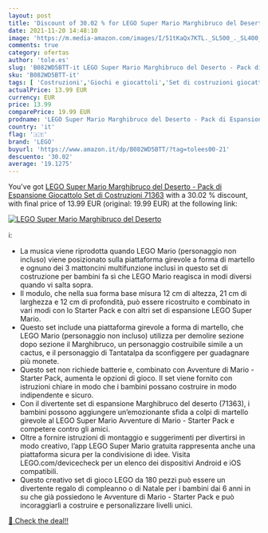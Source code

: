 ```yaml
---
layout: post
title: 'Discount of 30.02 % for LEGO Super Mario Marghibruco del Deserto'
date: 2021-11-20 14:48:10
image: 'https://m.media-amazon.com/images/I/51tKaQx7KTL._SL500_._SL400_.jpg'
comments: true
category: ofertas
author: 'tole.es'
slug: 'B082WD5BTT-it LEGO Super Mario Marghibruco del Deserto - Pack di...'
sku: 'B082WD5BTT-it'
tags: [ 'Costruzioni','Giochi e giocattoli','Set di costruzioni giocattolo','lego', ]
actualPrice: 13.99 EUR
currency: EUR
price: 13.99
comparePrice: 19.99 EUR
prodname: 'LEGO Super Mario Marghibruco del Deserto - Pack di Espansione  Giocattolo  Set di Costruzioni  71363'
country: 'it'
flag: '🇮🇹'
brand: 'LEGO'
buyurl: 'https://www.amazon.it/dp/B082WD5BTT/?tag=tolees00-21'
descuento: '30.02'
average: '19.1275'
---
```


You've got [LEGO Super Mario Marghibruco del Deserto - Pack di Espansione  Giocattolo  Set di Costruzioni  71363](https://www.amazon.it/dp/B082WD5BTT/?tag=tolees00-21) with a  30.02 % discount, with final price of 13.99 EUR (original: 19.99 EUR) at the following link:

[![LEGO Super Mario Marghibruco del Deserto](https://m.media-amazon.com/images/I/51tKaQx7KTL._SL500_._SL400_.jpg)](https://www.amazon.it/dp/B082WD5BTT/?tag=tolees00-21)

ℹ️:

- La musica viene riprodotta quando LEGO Mario (personaggio non incluso) viene posizionato sulla piattaforma girevole a forma di martello e ognuno dei 3 mattoncini multifunzione inclusi in questo set di costruzione per bambini fa sì che LEGO Mario reagisca in modi diversi quando vi salta sopra.
- Il modulo, che nella sua forma base misura 12 cm di altezza, 21 cm di larghezza e 12 cm di profondità, può essere ricostruito e combinato in vari modi con lo Starter Pack e con altri set di espansione LEGO Super Mario.
- Questo set include una piattaforma girevole a forma di martello, che LEGO Mario (personaggio non incluso) utilizza per demolire sezione dopo sezione il Marghibruco, un personaggio costruibile simile a un cactus, e il personaggio di Tantatalpa da sconfiggere per guadagnare più monete.
- Questo set non richiede batterie e, combinato con Avventure di Mario - Starter Pack, aumenta le opzioni di gioco. Il set viene fornito con istruzioni chiare in modo che i bambini possano costruire in modo indipendente e sicuro.
- Con il divertente set di espansione Marghibruco del deserto (71363), i bambini possono aggiungere un’emozionante sfida a colpi di martello girevole al LEGO Super Mario Avventure di Mario - Starter Pack e competere contro gli amici.
- Oltre a fornire istruzioni di montaggio e suggerimenti per divertirsi in modo creativo, l’app LEGO Super Mario gratuita rappresenta anche una piattaforma sicura per la condivisione di idee. Visita LEGO.com/devicecheck per un elenco dei dispositivi Android e iOS compatibili.
- Questo creativo set di gioco LEGO da 180 pezzi può essere un divertente regalo di compleanno o di Natale per i bambini dai 6 anni in su che già possiedono le Avventure di Mario - Starter Pack e può incoraggiarli a costruire e personalizzare livelli unici.

[🛒 Check the deal!!](https://www.amazon.it/dp/B082WD5BTT/?tag=tolees00-21)
